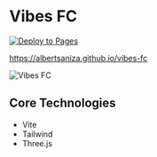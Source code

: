 # Vibes FC

[![Deploy to Pages](https://github.com/AlbertSanIza/vibes-fc/actions/workflows/deploy.yml/badge.svg)](https://github.com/AlbertSanIza/vibes-fc/actions/workflows/deploy.yml)

https://albertsaniza.github.io/vibes-fc

![Vibes FC](https://github.com/user-attachments/assets/b1f358c6-c5d9-496b-808b-8ada34b69954)

## Core Technologies

- Vite
- Tailwind
- Three.js
